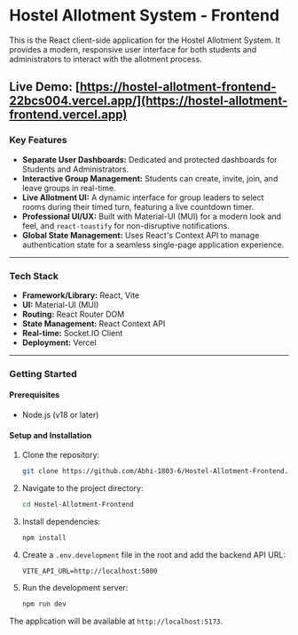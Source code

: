 # Hostel Allotment System - Frontend

This is the React client-side application for the Hostel Allotment System. It provides a modern, responsive user interface for both students and administrators to interact with the allotment process.

**Live Demo:** [https://hostel-allotment-frontend-22bcs004.vercel.app/](https://hostel-allotment-frontend.vercel.app) 
---

### Key Features

* **Separate User Dashboards:** Dedicated and protected dashboards for Students and Administrators.
* **Interactive Group Management:** Students can create, invite, join, and leave groups in real-time.
* **Live Allotment UI:** A dynamic interface for group leaders to select rooms during their timed turn, featuring a live countdown timer.
* **Professional UI/UX:** Built with Material-UI (MUI) for a modern look and feel, and `react-toastify` for non-disruptive notifications.
* **Global State Management:** Uses React's Context API to manage authentication state for a seamless single-page application experience.

---

### Tech Stack

* **Framework/Library:** React, Vite
* **UI:** Material-UI (MUI)
* **Routing:** React Router DOM
* **State Management:** React Context API
* **Real-time:** Socket.IO Client
* **Deployment:** Vercel

---

### Getting Started

#### Prerequisites

* Node.js (v18 or later)

#### Setup and Installation

1.  Clone the repository:
    ```bash
    git clone https://github.com/Abhi-1803-6/Hostel-Allotment-Frontend.git
    ```
2.  Navigate to the project directory:
    ```bash
    cd Hostel-Allotment-Frontend
    ```
3.  Install dependencies:
    ```bash
    npm install
    ```
4.  Create a `.env.development` file in the root and add the backend API URL:
    ```
    VITE_API_URL=http://localhost:5000
    ```
5.  Run the development server:
    ```bash
    npm run dev
    ```
The application will be available at `http://localhost:5173`.